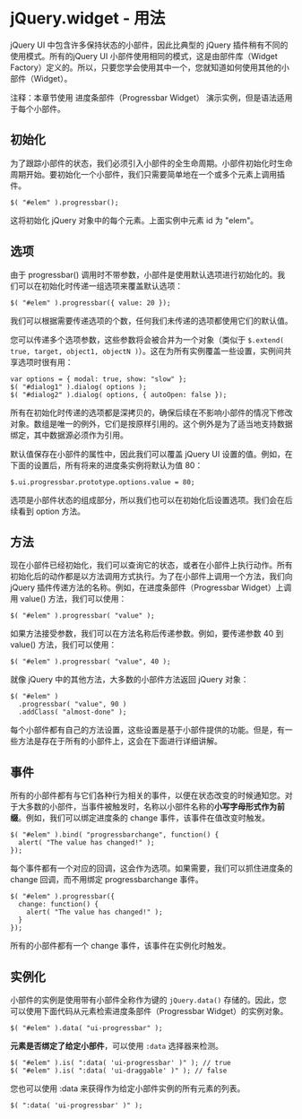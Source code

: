 # jQuery.widget - 用法 #

jQuery UI 中包含许多保持状态的小部件，因此比典型的 jQuery 插件稍有不同的使用模式。所有的jQuery UI 小部件使用相同的模式，这是由部件库（Widget Factory）定义的。所以，只要您学会使用其中一个，您就知道如何使用其他的小部件（Widget）。



注释：本章节使用 进度条部件（Progressbar Widget） 演示实例，但是语法适用于每个小部件。


## 初始化 ##

为了跟踪小部件的状态，我们必须引入小部件的全生命周期。小部件初始化时生命周期开始。要初始化一个小部件，我们只需要简单地在一个或多个元素上调用插件。

    $( "#elem" ).progressbar();

这将初始化 jQuery 对象中的每个元素。上面实例中元素 id 为 "elem"。

## 选项 ##

由于 progressbar() 调用时不带参数，小部件是使用默认选项进行初始化的。我们可以在初始化时传递一组选项来覆盖默认选项：

    $( "#elem" ).progressbar({ value: 20 });

我们可以根据需要传递选项的个数，任何我们未传递的选项都使用它们的默认值。

您可以传递多个选项参数，这些参数将会被合并为一个对象（类似于 `$.extend( true, target, object1, objectN )`）。这在为所有实例覆盖一些设置，实例间共享选项时很有用：

	var options = { modal: true, show: "slow" };
	$( "#dialog1" ).dialog( options );
	$( "#dialog2" ).dialog( options, { autoOpen: false });

所有在初始化时传递的选项都是深拷贝的，确保后续在不影响小部件的情况下修改对象。数组是唯一的例外，它们是按原样引用的。这个例外是为了适当地支持数据绑定，其中数据源必须作为引用。

默认值保存在小部件的属性中，因此我们可以覆盖 jQuery UI 设置的值。例如，在下面的设置后，所有将来的进度条实例将默认为值 80：


	$.ui.progressbar.prototype.options.value = 80;

选项是小部件状态的组成部分，所以我们也可以在初始化后设置选项。我们会在后续看到 option 方法。

## 方法 ##

现在小部件已经初始化，我们可以查询它的状态，或者在小部件上执行动作。所有初始化后的动作都是以方法调用方式执行。为了在小部件上调用一个方法，我们向 jQuery 插件传递方法的名称。例如，在进度条部件（Progressbar Widget）上调用 value() 方法，我们可以使用：

	$( "#elem" ).progressbar( "value" );

如果方法接受参数，我们可以在方法名称后传递参数。例如，要传递参数 40 到 value() 方法，我们可以使用：

	$( "#elem" ).progressbar( "value", 40 );

就像 jQuery 中的其他方法，大多数的小部件方法返回 jQuery 对象：

	$( "#elem" )
	  .progressbar( "value", 90 )
	  .addClass( "almost-done" );

每个小部件都有自己的方法设置，这些设置是基于小部件提供的功能。但是，有一些方法是存在于所有的小部件上，这会在下面进行详细讲解。

## 事件 ##
所有的小部件都有与它们各种行为相关的事件，以便在状态改变的时候通知您。对于大多数的小部件，当事件被触发时，名称以小部件名称的**小写字母形式作为前缀**。例如，我们可以绑定进度条的 change 事件，该事件在值改变时触发。

	$( "#elem" ).bind( "progressbarchange", function() {
	  alert( "The value has changed!" );
	});

每个事件都有一个对应的回调，这会作为选项。如果需要，我们可以抓住进度条的 change 回调，而不用绑定 progressbarchange 事件。

	$( "#elem" ).progressbar({
	  change: function() {
	    alert( "The value has changed!" );
	  }
	});

所有的小部件都有一个 change 事件，该事件在实例化时触发。

## 实例化 ##

小部件的实例是使用带有小部件全称作为键的 `jQuery.data()` 存储的。因此，您可以使用下面代码从元素检索进度条部件（Progressbar Widget）的实例对象。

	$( "#elem" ).data( "ui-progressbar" );

**元素是否绑定了给定小部件**，可以使用 `:data` 选择器来检测。


	$( "#elem" ).is( ":data( 'ui-progressbar' )" ); // true
	$( "#elem" ).is( ":data( 'ui-draggable' )" ); // false


您也可以使用 :data 来获得作为给定小部件实例的所有元素的列表。

	$( ":data( 'ui-progressbar' )" );
